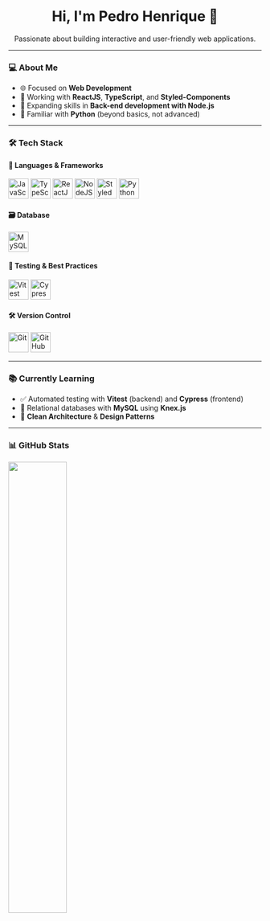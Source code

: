 <h1 align="center">Hi, I'm Pedro Henrique 👋</h1>

<p align="center">
  Passionate about building interactive and user-friendly web applications.
</p>

---

### 💻 About Me

- 🌐 Focused on **Web Development**
- 🚀 Working with **ReactJS**, **TypeScript**, and **Styled-Components**
- 🧠 Expanding skills in **Back-end development with Node.js**
- 🐍 Familiar with **Python** (beyond basics, not advanced)

---

### 🛠️ Tech Stack

#### 🧩 Languages & Frameworks
<p align="left">
  <img src="https://cdn.jsdelivr.net/gh/devicons/devicon/icons/javascript/javascript-original.svg" width="40" alt="JavaScript" />
  <img src="https://cdn.jsdelivr.net/gh/devicons/devicon/icons/typescript/typescript-original.svg" width="40" alt="TypeScript" />
  <img src="https://cdn.jsdelivr.net/gh/devicons/devicon/icons/react/react-original.svg" width="40" alt="ReactJS" />
  <img src="https://cdn.jsdelivr.net/gh/devicons/devicon/icons/nodejs/nodejs-original.svg" width="40" alt="NodeJS" />
  <img src="https://raw.githubusercontent.com/styled-components/brand/master/styled-components.png" width="40" alt="Styled Components" />
  <img src="https://cdn.jsdelivr.net/gh/devicons/devicon/icons/python/python-original.svg" width="40" alt="Python" />
</p>

#### 🗃️ Database
<p align="left">
  <img src="https://cdn.jsdelivr.net/gh/devicons/devicon/icons/mysql/mysql-original.svg" width="40" alt="MySQL" />
</p>

#### 🧪 Testing & Best Practices
<p align="left">
  <img src="https://vitest.dev/logo.svg" width="40" alt="Vitest" />
  <img src="https://camo.githubusercontent.com/0c3cc6e1243d60b2bb93b2f017f5865aef58fdfa9f17b63f6509c3e4e90c9613/68747470733a2f2f7777772e6369706865726573732e696f2f696d616765732f6c6f676f2f6369706865726573732d6c6f676f2d62672e737667" width="40" alt="Cypress" />

</p>

#### 🛠️ Version Control
<p align="left">
  <img src="https://cdn.jsdelivr.net/gh/devicons/devicon/icons/git/git-original.svg" width="40" alt="Git" />
  <img src="https://cdn.jsdelivr.net/gh/devicons/devicon/icons/github/github-original.svg" width="40" alt="GitHub" />
</p>

---

### 📚 Currently Learning

- ✅ Automated testing with **Vitest** (backend) and **Cypress** (frontend)
- 🧩 Relational databases with **MySQL** using **Knex.js**
- 🧼 **Clean Architecture** & **Design Patterns**

---


### 📊 GitHub Stats

<p align="left">
  <img width="48%" src="https://github-readme-stats.vercel.app/api/top-langs/?username=pedrohgreis&layout=compact&theme=tokyonight" />
</p>
